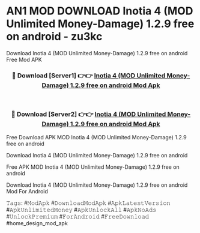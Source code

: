 # AN1 MOD DOWNLOAD Inotia 4 (MOD Unlimited Money-Damage) 1.2.9 free on android - zu3kc
Download Inotia 4 (MOD Unlimited Money-Damage) 1.2.9 free on android Free Mod APK

<div align="center">
<h3>🔴 Download [Server1] 👉👉 <a href="https://apk-comot.site?title=Inotia_4_(MOD_Unlimited_Money-Damage)_1.2.9_free_on_android">Inotia 4 (MOD Unlimited Money-Damage) 1.2.9 free on android Mod Apk</a></h3><br>

<h3>🔴 Download [Server2] 👉👉 <a href="https://apk-comot.site?title=Inotia_4_(MOD_Unlimited_Money-Damage)_1.2.9_free_on_android">Inotia 4 (MOD Unlimited Money-Damage) 1.2.9 free on android Mod Apk</a></h3>
</div>


Free Download APK MOD Inotia 4 (MOD Unlimited Money-Damage) 1.2.9 free on android

Download Inotia 4 (MOD Unlimited Money-Damage) 1.2.9 free on android 

Free APK MOD Inotia 4 (MOD Unlimited Money-Damage) 1.2.9 free on android 

Download Inotia 4 (MOD Unlimited Money-Damage) 1.2.9 free on android Mod For Android

𝚃𝚊𝚐𝚜: #𝙼𝚘𝚍𝙰𝚙𝚔 #𝙳𝚘𝚠𝚗𝚕𝚘𝚊𝚍𝙼𝚘𝚍𝙰𝚙𝚔 #𝙰𝚙𝚔𝙻𝚊𝚝𝚎𝚜𝚝𝚅𝚎𝚛𝚜𝚒𝚘𝚗 #𝙰𝚙𝚔𝚄𝚗𝚕𝚒𝚖𝚒𝚝𝚎𝚍𝙼𝚘𝚗𝚎𝚢 #𝙰𝚙𝚔𝚄𝚗𝚕𝚘𝚌𝚔𝙰𝚕𝚕 #𝙰𝚙𝚔𝙽𝚘𝙰𝚍𝚜 #𝚄𝚗𝚕𝚘𝚌𝚔𝙿𝚛𝚎𝚖𝚒𝚞𝚖 #𝙵𝚘𝚛𝙰𝚗𝚍𝚛𝚘𝚒𝚍 #𝙵𝚛𝚎𝚎𝙳𝚘𝚠𝚗𝚕𝚘𝚊𝚍 #home_design_mod_apk
